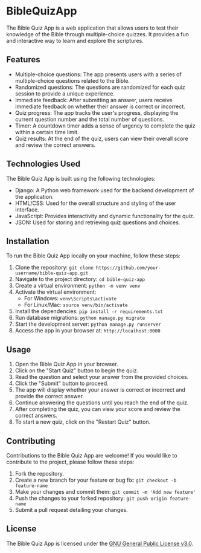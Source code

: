 # BibleQuizApp

The Bible Quiz App is a web application that allows users to test their knowledge of the Bible through multiple-choice quizzes. It provides a fun and interactive way to learn and explore the scriptures.

## Features

- Multiple-choice questions: The app presents users with a series of multiple-choice questions related to the Bible.
- Randomized questions: The questions are randomized for each quiz session to provide a unique experience.
- Immediate feedback: After submitting an answer, users receive immediate feedback on whether their answer is correct or incorrect.
- Quiz progress: The app tracks the user's progress, displaying the current question number and the total number of questions.
- Timer: A countdown timer adds a sense of urgency to complete the quiz within a certain time limit.
- Quiz results: At the end of the quiz, users can view their overall score and review the correct answers.

## Technologies Used

The Bible Quiz App is built using the following technologies:

- Django: A Python web framework used for the backend development of the application.
- HTML/CSS: Used for the overall structure and styling of the user interface.
- JavaScript: Provides interactivity and dynamic functionality for the quiz.
- JSON: Used for storing and retrieving quiz questions and choices.

## Installation

To run the Bible Quiz App locally on your machine, follow these steps:

1. Clone the repository: `git clone https://github.com/your-username/bible-quiz-app.git`
2. Navigate to the project directory: `cd bible-quiz-app`
3. Create a virtual environment: `python -m venv venv`
4. Activate the virtual environment:
   - For Windows: `venv\Scripts\activate`
   - For Linux/Mac: `source venv/bin/activate`
5. Install the dependencies: `pip install -r requirements.txt`
6. Run database migrations: `python manage.py migrate`
7. Start the development server: `python manage.py runserver`
8. Access the app in your browser at: `http://localhost:8000`

## Usage

1. Open the Bible Quiz App in your browser.
2. Click on the "Start Quiz" button to begin the quiz.
3. Read the question and select your answer from the provided choices.
4. Click the "Submit" button to proceed.
5. The app will display whether your answer is correct or incorrect and provide the correct answer.
6. Continue answering the questions until you reach the end of the quiz.
7. After completing the quiz, you can view your score and review the correct answers.
8. To start a new quiz, click on the "Restart Quiz" button.

## Contributing

Contributions to the Bible Quiz App are welcome! If you would like to contribute to the project, please follow these steps:

1. Fork the repository.
2. Create a new branch for your feature or bug fix: `git checkout -b feature-name`
3. Make your changes and commit them: `git commit -m 'Add new feature'`
4. Push the changes to your forked repository: `git push origin feature-name`
5. Submit a pull request detailing your changes.

## License

The Bible Quiz App is licensed under the [GNU General Public License v3.0](LICENSE).
